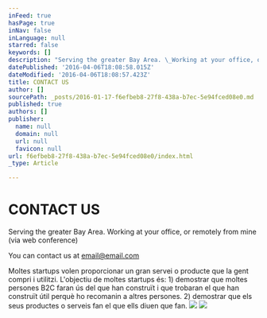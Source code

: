 ```yaml
---
inFeed: true
hasPage: true
inNav: false
inLanguage: null
starred: false
keywords: []
description: "Serving the greater Bay Area. \_Working at your office, or remotely from mine (via web conference)"
datePublished: '2016-04-06T18:08:58.015Z'
dateModified: '2016-04-06T18:08:57.423Z'
title: CONTACT US
author: []
sourcePath: _posts/2016-01-17-f6efbeb8-27f8-438a-b7ec-5e94fced08e0.md
published: true
authors: []
publisher:
  name: null
  domain: null
  url: null
  favicon: null
url: f6efbeb8-27f8-438a-b7ec-5e94fced08e0/index.html
_type: Article

---
```

# CONTACT US

Serving the greater Bay Area.  Working at your office, or remotely from mine (via web conference)

You can contact us at email@email.com

Moltes startups volen proporcionar un gran servei o producte que la gent compri i utilitzi. L'objectiu de moltes startups és: 1) demostrar que moltes persones B2C faran ús del que han construït i que trobaran el que han construït útil perquè ho recomanin a altres persones. 2) demostrar que els seus productes o serveis fan el que ells diuen que fan.
![](https://the-grid-user-content.s3-us-west-2.amazonaws.com/a448345d-4a25-42d9-a1fe-da85a50a003a.jpg)
![](https://the-grid-user-content.s3-us-west-2.amazonaws.com/cbf1b0fc-e401-4f5b-a01b-eddeb69515b6.png)